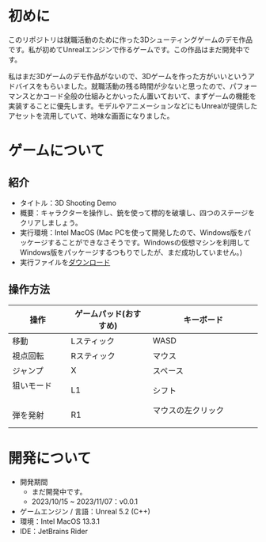 # 初めに

このリポジトリは就職活動のために作った3Dシューティングゲームのデモ作品です。私が初めてUnrealエンジンで作るゲームです。この作品はまだ開発中です。

私はまだ3Dゲームのデモ作品がないので、3Dゲームを作った方がいいというアドバイスをもらいました。就職活動の残る時間が少ないと思ったので、パフォーマンスとかコード全般の仕組みとかいったん置いておいて、まずゲームの機能を実装することに優先します。モデルやアニメーションなどにもUnrealが提供したアセットを流用していて、地味な画面になりました。

# ゲームについて

## 紹介

* タイトル：3D Shooting Demo
* 概要：キャラクターを操作し、銃を使って標的を破壊し、四つのステージをクリアしましょう。
* 実行環境：Intel MacOS (Mac PCを使って開発したので、Windows版をパッケージすることができなさそうです。Windowsの仮想マシンを利用してWindows版をパッケージするつもりでしたが、まだ成功していません。)
* 実行ファイルを[ダウンロード](https://github.com/hihilkh/demo-game-unreal-3d-shooting/releases/latest)

## 操作方法

| 操作         | ゲームパッド(おすすめ)   | キーボード          |
| ----------- | ----------- | ----------- |
| 移動     | Lスティック 　　     | WASD |
| 視点回転       　　| Rスティック   | マウス 　　　　　|
| ジャンプ       　　| X   | スペース 　　　　　|
| 狙いモード       　　| L1   | シフト 　　　　　|
| 弾を発射       　　| R1   | マウスの左クリック 　　　　　|

# 開発について

* 開発期間
	* まだ開発中です。
	* 2023/10/15 ~ 2023/11/07：v0.0.1
* ゲームエンジン / 言語：Unreal 5.2 (C++)
* 環境：Intel MacOS 13.3.1
* IDE：JetBrains Rider